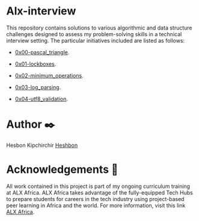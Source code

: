 # Alx-interview

This repository contains solutions to various algorithmic and data structure challenges designed to assess my problem-solving skills in a technical interview setting. The particular initiatives included are listed as follows:

  + <u>[0x00-pascal_triangle](https://github.com/Heshbon/alx-interview/tree/master/0x00-pascal_triangle)</u>.

  + <u>[0x01-lockboxes](https://github.com/Heshbon/alx-interview/tree/master/0x01-lockboxes)</u>.

  + <u>[0x02-minimum_operations](https://github.com/Heshbon/alx-interview/tree/master/0x02-minimum_operations)</u>.

  + <u>[0x03-log_parsing](https://github.com/Heshbon/alx-interview/tree/master/0x03-log_parsing)</u>.

  + <u>[0x04-utf8_validation](https://github.com/Heshbon/alx-interview/tree/master/0x04-utf8_validation)</u>.

# Author ✒️

Hesbon Kipchirchir <u>[Heshbon](https://github.com/Heshbon)</u>

# Acknowledgements 🙏

All work contained in this project is part of my ongoing curriculum training at ALX Africa. ALX Africa takes advantage of the fully-equipped Tech Hubs to prepare students for careers in the tech industry using project-based peer learning in Africa and the world. For more information, visit this link <u>[ALX Africa](https://www.alxafrica.com)</u>.
